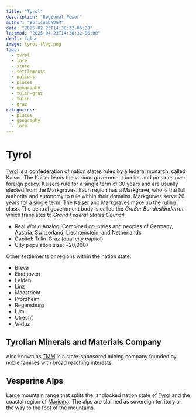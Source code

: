 ```yaml
---
title: "Tyrol"
description: "Regional Power"
author: "BoricuaDNDGM"
date: "2025-02-23T14:38:32-06:00"
lastmod: "2025-04-23T14:38:32-06:00"
draft: false
image: tyrol-flag.png
tags:
  - tyrol
  - lore
  - state
  - settlements
  - nations
  - places
  - geography
  - tulin-graz
  - tulin
  - graz
categories:
  - places
  - geography
  - lore
---
```


# Tyrol

[Tyrol] is a confederation of nation states ruled by a federal monarch, called Kaiser.
The Kaiser leads the various government bodies and presides over foreign policy.
Kaisers rule for a single term of 30 years and are usually elected from the Markgraves.
Each region has a Markgrave, who is the full authority and autonomy to rule within their domains.
Markgraves serve 20 years for a single term. The Kaiser and Markgraves make up the ruling class.
The central government body is called the _Großer Bundesländerrat_ which translates to _Grand Federal States Council_.

- Real World Analog: Combined countries and peoples of Germany, Austria, Switzerland, Liechtenstein, and Netherlands
- Capitol: Tulin-Graz (dual city capitol)
- City population size: ~20,000+

Other settlements or regions within the nation state:

- Breva
- Eindhoven
- Leiden
- Linz
- Maastricht
- Pforzheim
- Regensburg
- Ulm
- Utrecht
- Vaduz

## Tyrolian Minerals and Materials Company

Also known as [TMM] is a state-sponsored mining company founded by noble families with broad reaching interests.

## Vesperine Alps

Large mountain range that splits the landlocked nation state of [Tyrol] and the coastal region of [Marisma].
The alps are claimed as sovereign territory all the way to the foot of the mountains.

[Marisma]: marinella.md#marisma
[TMM]: #tyrolian-minerals-and-materials-company
[Tyrol]: #tyrol